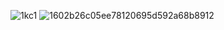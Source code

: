 
![1kc1](https://user-images.githubusercontent.com/115469135/216434982-60a34b76-ad1a-4597-83cb-3550bc62733c.gif)
![1602b26c05ee78120695d592a68b8912](https://user-images.githubusercontent.com/115469135/216435598-290a7fcd-eccc-4832-81dd-3a19fd23c35f.gif)

